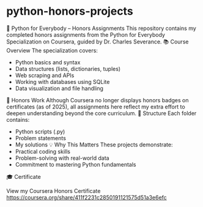 # python-honors-projects

🐍 Python for Everybody – Honors Assignments
This repository contains my completed honors assignments from the Python for Everybody Specialization on Coursera, guided by Dr. Charles Severance.
📚 Course Overview
The specialization covers:
- Python basics and syntax
- Data structures (lists, dictionaries, tuples)
- Web scraping and APIs
- Working with databases using SQLite
- Data visualization and file handling
  
🏅 Honors Work
Although Coursera no longer displays honors badges on certificates (as of 2025), all assignments here reflect my extra effort to deepen understanding beyond the core curriculum.
📁 Structure
Each folder contains:
- Python scripts (.py) 
- Problem statements 
- My solutions 
💡 Why This Matters
These projects demonstrate:
- Practical coding skills
- Problem-solving with real-world data
- Commitment to mastering Python fundamentals

🎓 Certificate

View my Coursera Honors Certificate 
https://coursera.org/share/411f2231c2850191121575d51a3e6efc
